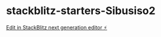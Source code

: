 # stackblitz-starters-Sibusiso2

[Edit in StackBlitz next generation editor ⚡️](https://stackblitz.com/~/github.com/SibusisoColin5/stackblitz-starters-Sibusiso2)